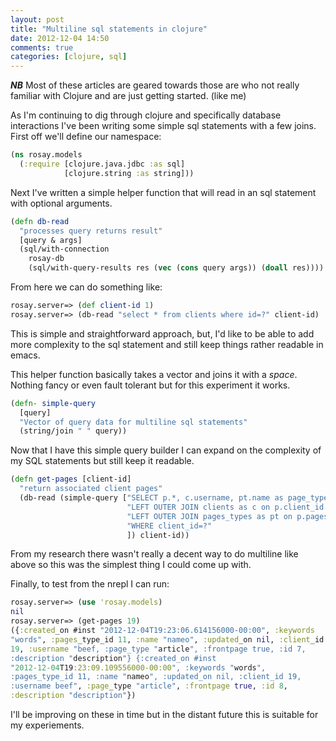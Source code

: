 ```yaml
---
layout: post
title: "Multiline sql statements in clojure"
date: 2012-12-04 14:50
comments: true
categories: [clojure, sql]
---
```


***NB*** Most of these articles are geared towards those are who not
really familiar with Clojure and are just getting started. (like me)

As I'm continuing to dig through clojure and specifically database
interactions I've been writing some simple sql statements with a few
joins. First off we'll define our namespace:

``` clojure
(ns rosay.models
  (:require [clojure.java.jdbc :as sql]
            [clojure.string :as string]))
```

Next I've written a simple helper function that will read in an sql
statement with optional arguments.

``` clojure
(defn db-read
  "processes query returns result"
  [query & args]
  (sql/with-connection
    rosay-db
    (sql/with-query-results res (vec (cons query args)) (doall res))))
```

From here we can do something like:

``` clojure
rosay.server=> (def client-id 1)
rosay.server=> (db-read "select * from clients where id=?" client-id)
```

This is simple and straightforward approach, but, I'd like to be able
to add more complexity to the sql statement and still keep things
rather readable in emacs.

This helper function basically takes a vector and joins it with a
_space_. Nothing fancy or even fault tolerant but for this experiment
it works.

``` clojure
(defn- simple-query
  [query]
  "Vector of query data for multiline sql statements"
  (string/join " " query))
```

Now that I have this simple query builder I can expand on the
complexity of my SQL statements but still keep it readable.

``` clojure
(defn get-pages [client-id]
  "return associated client pages"
  (db-read (simple-query ["SELECT p.*, c.username, pt.name as page_type from pages p"
                          "LEFT OUTER JOIN clients as c on p.client_id = c.id"
                          "LEFT OUTER JOIN pages_types as pt on p.pages_type_id = pt.id"
                          "WHERE client_id=?"
                          ]) client-id))
```

From my research there wasn't really a decent way to do multiline like
above so this was the simplest thing I could come up with.

Finally, to test from the nrepl I can run:

``` clojure
rosay.server=> (use 'rosay.models)
nil
rosay.server=> (get-pages 19)
({:created_on #inst "2012-12-04T19:23:06.614156000-00:00", :keywords
"words", :pages_type_id 11, :name "nameo", :updated_on nil, :client_id
19, :username "beef, :page_type "article", :frontpage true, :id 7,
:description "description"} {:created_on #inst
"2012-12-04T19:23:09.109556000-00:00", :keywords "words",
:pages_type_id 11, :name "nameo", :updated_on nil, :client_id 19,
:username beef", :page_type "article", :frontpage true, :id 8,
:description "description"})
```

I'll be improving on these in time but in the distant future this is
suitable for my experiements.
